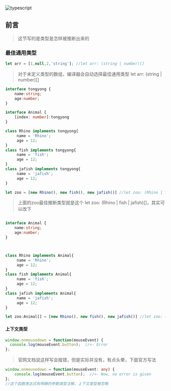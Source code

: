 ![typescript](https://upload-images.jianshu.io/upload_images/10843623-d1427ac46b2dd12f.jpg?imageMogr2/auto-orient/strip%7CimageView2/2/w/1240)
## 前言
> 这节写的是类型是怎样被推断出来的

### 最佳通用类型

``` ts
let arr = [1,null,2,'string']; //let arr: (string | number)[]

```
> 对于未定义类型的数组，编译器会自动选择最佳通用类型 let arr: (string | number)[]

``` ts
interface tongyong {
    name:string;
    age:number;
}

interface Animal {
    [index: number]:tongyong
}

class Rhino implements tongyong{
     name = 'Rhino';
     age = 12;
}
class fish implements tongyong{
     name = 'fish';
     age = 12;
}
class jafish implements tongyong{
     name = 'jafish';
     age = 12;
}

let zoo = [new Rhino(), new fish(), new jafish()] //let zoo: (Rhino | fish | jafish)[]

```

> 上面的zoo最佳推断类型就是这个 let zoo: (Rhino | fish | jafish)[]，其实可以改下

``` ts

interface Animal {
    name:string;
    age:number;
}



class Rhino implements Animal{
     name = 'Rhino';
     age = 12;
}
class fish implements Animal{
     name = 'fish';
     age = 12;
}
class jafish implements Animal{
     name = 'jafish';
     age = 12;
}

let zoo:Animal[] = [new Rhino(), new fish(), new jafish()] //let zoo: (Rhino | fish | jafish)[]

```

#### 上下文类型

``` ts
window.onmousedown = function(mouseEvent) {
  console.log(mouseEvent.button);  //<- Error
};
```
>官网文档说这样写会报错，但是实际并没有，有点头晕，下面官方写法

``` ts
window.onmousedown = function(mouseEvent: any) {
    console.log(mouseEvent.button);  //<- Now, no error is given
};
//这个函数表达式有明确的参数类型注解，上下文类型被忽略
```
